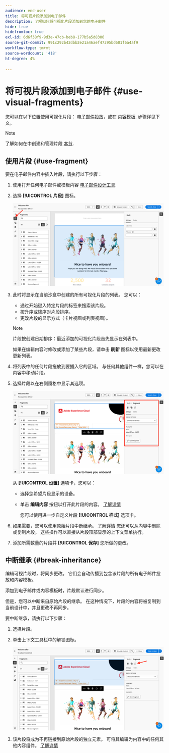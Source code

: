 ```yaml
---
audience: end-user
title: 将可视片段添加到电子邮件
description: 了解如何将可视化片段添加到您的电子邮件
hide: true
hidefromtoc: true
exl-id: 6d6f38f9-9d3e-47cb-beb8-177b5a5d8306
source-git-commit: 991c292b42dbb2e21a46aef47295bd601f6a4af9
workflow-type: tm+mt
source-wordcount: '418'
ht-degree: 4%

---
```


# 将可视片段添加到电子邮件 {#use-visual-fragments}

您可以在以下位置使用可视化片段： [电子邮件投放](get-started-email-designer.md)，或在 [内容模板](use-email-templates.md). 步骤详见下文。


>[!NOTE]
>
>了解如何在中创建和管理片段 [本节](fragments.md).


## 使用片段 {#use-fragment}

要在电子邮件内容中插入片段，请执行以下步骤：

1. 使用打开任何电子邮件或模板内容 [电子邮件设计工具](get-started-email-designer.md).

1. 选择 **[!UICONTROL 片段]** 图标。

   ![](assets/fragments-in-designer.png)

1. 此时将显示在当前沙盒中创建的所有可视化片段的列表。 您可以：

   * 通过开始键入特定片段的标签来搜索该片段。
   * 按升序或降序对片段排序。
   * 更改片段的显示方式（卡片视图或列表视图）。

   >[!NOTE]
   >
   >片段按创建日期排序：最近添加的可视化片段首先显示在列表中。

   如果在编辑内容时修改或添加了某些片段，请单击 **刷新** 图标以使用最新更改更新列表。

1. 将列表中的任何片段拖放到要插入它的区域。 与任何其他组件一样，您可以在内容中移动片段。

1. 选择片段以在右侧窗格中显示其选项。

   ![](assets/fragment-right-pane.png)

   从 **[!UICONTROL 设置]** 选项卡，您可以：

   * 选择您希望片段显示的设备。
   * 单击 **编辑内容** 按钮以打开此片段的内容。 [了解详情](../email/fragments.md#edit-fragments)

     您可以使用进一步自定义片段 **[!UICONTROL 样式]** 选项卡。

1. 如果需要，您可以使用原始片段中断继承。 [了解详情](#break-inheritance)
您还可以从内容中删除或复制片段。 这些操作可以直接从片段顶部显示的上下文菜单执行。

1. 添加所需数量的片段并 **[!UICONTROL 保存]** 您所做的更改。

## 中断继承 {#break-inheritance}

编辑可视片段时，将同步更改。 它们会自动传播到包含该片段的所有电子邮件投放和内容模板。

添加到电子邮件或内容模板时，片段默认进行同步。

但是，您可以中断来自原始片段的继承。 在这种情况下，片段的内容将被复制到当前设计中，并且更改不再同步。

要中断继承，请执行以下步骤：

1. 选择片段。

1. 单击上下文工具栏中的解锁图标。

   ![](assets/fragment-break-inheritance.png)

1. 该片段将成为不再链接到原始片段的独立元素。 可将其编辑为内容中的任何其他内容组件。 [了解详情](content-components.md)
